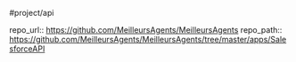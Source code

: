 #project/api

repo_url:: https://github.com/MeilleursAgents/MeilleursAgents
repo_path:: https://github.com/MeilleursAgents/MeilleursAgents/tree/master/apps/SalesforceAPI